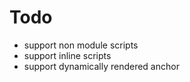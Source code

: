 # Todo

- support non module scripts
- support inline scripts
- support dynamically rendered anchor
